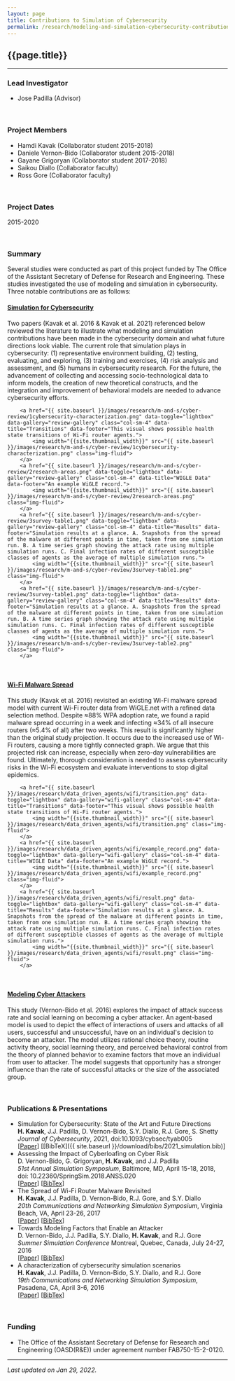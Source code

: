 ```yaml
---
layout: page
title: Contributions to Simulation of Cybersecurity
permalink: /research/modeling-and-simulation-cybersecurity-contributions/
---
```


## {{page.title}}
<hr/>

### Lead Investigator
- Jose Padilla (Advisor)

<br/>

### Project Members
- Hamdi Kavak (Collaborator student 2015-2018)
- Daniele Vernon-Bido (Collaborator student 2015-2018)
- Gayane Grigoryan (Collaborator student 2017-2018)
- Saikou Diallo (Collaborator faculty)
- Ross Gore (Collaborator faculty)

<br/>

### Project Dates
2015-2020

<br/>

### Summary

Several studies were conducted as part of this project funded by The Office of the Assistant Secretary of Defense for Research and Engineering. These studies investigated the use of modeling and simulation in cybersecurity. Three notable contributions are as follows:

#### <u>Simulation for Cybersecurity</u>

Two papers (Kavak et al. 2016 & Kavak et al. 2021) referenced below reviewed the literature to illustrate what modeling and simulation contributions have been made in the cybersecurity domain and what future directions look viable. The current role that simulation plays in cybersecurity: (1) representative environment building, (2) testing, evaluating, and exploring, (3) training and exercises, (4) risk analysis and assessment, and (5) humans in cybersecurity research. For the future, the advancement of collecting and accessing socio-technological data to inform models, the creation of new theoretical constructs, and the integration and improvement of behavioral models are needed to advance cybersecurity efforts.

<div id="review-gallery">

		<a href="{{ site.baseurl }}/images/research/m-and-s/cyber-review/1cybersecurity-characterization.png" data-toggle="lightbox" data-gallery="review-gallery" class="col-sm-4" data-title="Transitions" data-footer="This visual shows possible health state transitions of Wi-Fi router agents.">
		    <img width="{{site.thumbnail_width}}" src="{{ site.baseurl }}/images/research/m-and-s/cyber-review/1cybersecurity-characterization.png" class="img-fluid">
		</a>
		<a href="{{ site.baseurl }}/images/research/m-and-s/cyber-review/2research-areas.png" data-toggle="lightbox" data-gallery="review-gallery" class="col-sm-4" data-title="WIGLE Data" data-footer="An example WiGLE record.">
		    <img width="{{site.thumbnail_width}}" src="{{ site.baseurl }}/images/research/m-and-s/cyber-review/2research-areas.png" class="img-fluid">
		</a>
		<a href="{{ site.baseurl }}/images/research/m-and-s/cyber-review/3survey-table1.png" data-toggle="lightbox" data-gallery="review-gallery" class="col-sm-4" data-title="Results" data-footer="Simulation results at a glance. A. Snapshots from the spread of the malware at different points in time, taken from one simulation run. B. A time series graph showing the attack rate using multiple simulation runs. C. Final infection rates of different susceptible classes of agents as the average of multiple simulation runs.">
		    <img width="{{site.thumbnail_width}}" src="{{ site.baseurl }}/images/research/m-and-s/cyber-review/3survey-table1.png" class="img-fluid">
		</a>
		<a href="{{ site.baseurl }}/images/research/m-and-s/cyber-review/3survey-table1.png" data-toggle="lightbox" data-gallery="review-gallery" class="col-sm-4" data-title="Results" data-footer="Simulation results at a glance. A. Snapshots from the spread of the malware at different points in time, taken from one simulation run. B. A time series graph showing the attack rate using multiple simulation runs. C. Final infection rates of different susceptible classes of agents as the average of multiple simulation runs.">
		    <img width="{{site.thumbnail_width}}" src="{{ site.baseurl }}/images/research/m-and-s/cyber-review/3survey-table2.png" class="img-fluid">
		</a>
</div>

<br/>

#### <u>Wi-Fi Malware Spread</u>
This study (Kavak et al. 2016) revisited an existing Wi-Fi malware spread model with current Wi-Fi router data from WiGLE.net with a refined data selection method. Despite ≈88% WPA adoption rate, we found a rapid malware spread occurring in a week and infecting ≈34% of all insecure routers (≈5.4% of all) after two weeks. This result is significantly higher than the original study projection. It occurs due to the increased use of Wi-Fi routers, causing a more tightly connected graph. We argue that this projected risk can increase, especially when zero-day vulnerabilities are found. Ultimately, thorough consideration is needed to assess cybersecurity risks in the Wi-Fi ecosystem and evaluate interventions to stop digital epidemics.
  
<div id="wifi-gallery">

		<a href="{{ site.baseurl }}/images/research/data_driven_agents/wifi/transition.png" data-toggle="lightbox" data-gallery="wifi-gallery" class="col-sm-4" data-title="Transitions" data-footer="This visual shows possible health state transitions of Wi-Fi router agents.">
		    <img width="{{site.thumbnail_width}}" src="{{ site.baseurl }}/images/research/data_driven_agents/wifi/transition.png" class="img-fluid">
		</a>
		<a href="{{ site.baseurl }}/images/research/data_driven_agents/wifi/example_record.png" data-toggle="lightbox" data-gallery="wifi-gallery" class="col-sm-4" data-title="WIGLE Data" data-footer="An example WiGLE record.">
		    <img width="{{site.thumbnail_width}}" src="{{ site.baseurl }}/images/research/data_driven_agents/wifi/example_record.png" class="img-fluid">
		</a>
		<a href="{{ site.baseurl }}/images/research/data_driven_agents/wifi/result.png" data-toggle="lightbox" data-gallery="wifi-gallery" class="col-sm-4" data-title="Results" data-footer="Simulation results at a glance. A. Snapshots from the spread of the malware at different points in time, taken from one simulation run. B. A time series graph showing the attack rate using multiple simulation runs. C. Final infection rates of different susceptible classes of agents as the average of multiple simulation runs.">
		    <img width="{{site.thumbnail_width}}" src="{{ site.baseurl }}/images/research/data_driven_agents/wifi/result.png" class="img-fluid">
		</a>
  </div>

<br/>

#### <u>Modeling Cyber Attackers</u>
This study (Vernon-Bido et al. 2016) explores the impact of attack success rate and social learning on becoming a cyber attacker. An agent-based model is used to depict the effect of interactions of users and attacks of all users, successful and unsuccessful, have on an individual's decision to become an attacker. The model utilizes rational choice theory, routine activity theory, social learning theory, and perceived behavioral control from the theory of planned behavior to examine factors that move an individual from user to attacker. The model suggests that opportunity has a stronger influence than the rate of successful attacks or the size of the associated group.


<br/>

### Publications & Presentations

- Simulation for Cybersecurity: State of the Art and Future Directions   
  <strong>H. Kavak</strong>, J.J. Padilla, D. Vernon-Bido, S.Y. Diallo, R.J. Gore, S. Shetty  
  <em>Journal of Cybersecurity</em>, 2021, doi:10.1093/cybsec/tyab005  
  [<a title="Paper" href="https://academic.oup.com/cybersecurity/article/7/1/tyab005/6170701">Paper</a>]
  [[BibTeX]({{ site.baseurl }}/download/bibs/2021_simulation.bib)]
- Assessing the Impact of Cyberloafing on Cyber Risk  
  D. Vernon-Bido, G. Grigoryan, <strong>H. Kavak</strong>, and J.J. Padilla  
  <em>51st Annual Simulation Symposium</em>, Baltimore, MD, April 15-18, 2018, doi: 10.22360/SpringSim.2018.ANSS.020  
  [<a title="ACM DL Archive" href="https://dl.acm.org/doi/10.5555/3213032.3213043">Paper</a>]
  [<a title="BibTeX" href="{{ site.baseurl }}/download/bibs/2018_cyberloafing.bib">BibTex</a>]
- The Spread of Wi-Fi Router Malware Revisited  
  <strong>H. Kavak</strong>, J.J. Padilla, D. Vernon-Bido,  R.J. Gore, and S.Y. Diallo  
  <em>20th Communications and Networking Simulation Symposium</em>, Virginia Beach, VA, April 23-26, 2017  
  [<a title="RG Archive" href="https://www.researchgate.net/publication/316527645_The_Spread_of_Wi-Fi_Router_Malware_Revisited">Paper</a>]
  [<a title="BibTeX" href="{{ site.baseurl }}/download/bibs/2017_wifi_revisited.bib">BibTex</a>]
- Towards Modeling Factors that Enable an Attacker  
  D. Vernon-Bido, J.J. Padilla, S.Y. Diallo, <strong>H. Kavak</strong>, and R.J. Gore  
  <em>Summer Simulation Conference</em> Montreal, Quebec, Canada, July 24-27, 2016  
  [<a title="RG Archive" href="https://www.researchgate.net/publication/305764162_Towards_Modeling_Factors_that_Enable_an_Attacker">Paper</a>]
  [<a title="BibTeX" href="{{ site.baseurl }}/download/bibs/2016_attacker.bib">BibTex</a>]
- A characterization of cybersecurity simulation scenarios  
  <strong>H. Kavak</strong>, J.J. Padilla, D. Vernon-Bido,  S.Y. Diallo, and R.J. Gore  
  <em>19th Communications and Networking Simulation Symposium</em>, Pasadena, CA, April 3-6, 2016  
  [<a title="RG Archive" href="https://www.researchgate.net/publication/299820368_A_Characterization_of_Cybersecurity_Simulation_Scenarios">Paper</a>]
  [<a title="BibTeX" href="{{ site.baseurl }}/download/bibs/2016_scenario.bib">BibTex</a>]

<br/>

### Funding
- The Office of the Assistant Secretary of Defense for Research and Engineering (OASD(R&E)) under agreement number
  FAB750-15-2-0120.

<hr/>

*Last updated on Jan 29, 2022.*  
<script>
lightGallery(document.getElementById('review-gallery'), {
	    thumbnail:true,
	    animateThumb: true,
	    showThumbByDefault: true
	});
</script>
<script>
	  lightGallery(document.getElementById('wifi-gallery'), {
	    thumbnail:true,
	    animateThumb: true,
	    showThumbByDefault: true
	}); 
</script>